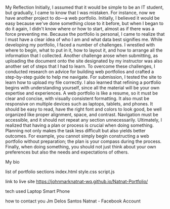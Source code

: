 My Reflection
Initially, I assumed that it would be simple to be an IT student, but gradually, I came to know that I was mistaken. For instance, now we have another project to do—a web portfolio. Initially, I believed it would be easy because we've done something close to it before, but when I began to do it again, I didn't know where or how to start, almost as if there was a force preventing me. Because the portfolio is personal, I came to realize that I must have a clear idea of who I am and what data best signifies me.
While developing my portfolio, I faced a number of challenges. I wrestled with where to begin, what to put in it, how to layout it, and how to arrange all the information that I collected. Another challenge arose when submitting, as uploading the document onto the site designated by my instructor was also another set of steps that I had to learn. To overcome these challenges, I conducted research on advice for building web portfolios and crafted a step-by-step guide to help me navigate. For submission, I tested the site to learn how to upload my file correctly.
I also learned that refining a portfolio begins with understanding yourself, since all the material will be your own expertise and experiences. A web portfolio is like a resume, so it must be clear and concise, with visually consistent formatting. It also must be responsive on multiple devices such as laptops, tablets, and phones. It should be easy to read, have the right font and colors to look good, be well organized like proper alignment, space, and contrast. Navigation must be accessible, and it should not repeat any section unnecessarily.
Ultimately, I realized that having a plan or process is crucial when doing something. Planning not only makes the task less difficult but also yields better outcomes. For example, you cannot simply begin constructing a web portfolio without preparation; the plan is your compass during the process. Finally, when doing something, you should not just think about your own preferences but also the needs and expectations of others.

My bio

list of portfolio sections
index.html
style.css
script.js

link to live site
https://johnmarknatnat-wq.github.io/Natnat-Portfolio/

tech used
Laptop
Smart Phone

how to contact you
Jm Delos Santos Natnat - Facebook Account
